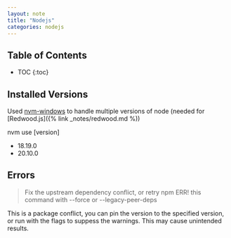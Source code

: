 ```yaml
---
layout: note
title: "Nodejs"
categories: nodejs
---
```


## Table of Contents

- TOC
{:toc}

## Installed Versions

Used [nvm-windows](https://github.com/coreybutler/nvm-windows) to handle multiple versions of node (needed for [Redwood.js]({%  link _notes/redwood.md %))

nvm use [version]

- 18.19.0
- 20.10.0

## Errors

> Fix the upstream dependency conflict, or retry npm ERR! this command with --force or --legacy-peer-deps

This is a package conflict, you can pin the version to the specified version, or run with the flags to suppess the warnings. This may cause unintended results.
